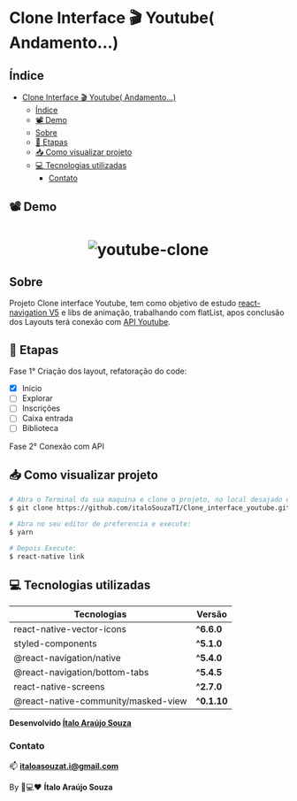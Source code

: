 # Clone Interface 🎬 Youtube( Andamento...)


## Índice
- [Clone Interface 🎬 Youtube( Andamento...)](#clone-interface-%f0%9f%8e%ac-youtube-andamento)
  - [Índice](#%c3%8dndice)
  - [📽 Demo](#%f0%9f%93%bd-demo)
  - [Sobre](#sobre)
  - [📖 Etapas](#%f0%9f%93%96-etapas)
  - [📥 Como visualizar projeto](#%f0%9f%93%a5-como-visualizar-projeto)
  - [💻 Tecnologias utilizadas](#%f0%9f%92%bb-tecnologias-utilizadas)
    - [Contato](#contato)


## 📽 Demo

<h1 align="center">

![youtube-clone](https://user-images.githubusercontent.com/52186505/82170542-1fdab080-989b-11ea-9d33-1c142b072b07.gif)

</h1>

## Sobre

<p>

Projeto Clone interface Youtube, tem como objetivo de estudo [react-navigation V5](https://reactnavigation.org/docs/getting-started) e libs de animação, trabalhando com flatList, apos conclusão dos Layouts terá conexão com [API Youtube](https://developers.google.com/youtube).

</p>

## 📖 Etapas

Fase 1° Criação dos layout, refatoração do code:
- [x] Inicio
- [ ] Explorar
- [ ] Inscrições
- [ ] Caixa entrada
- [ ] Biblioteca

Fase 2° Conexão com API

## 📥 Como visualizar projeto

```bash
# Abra o Terminal da sua maquina e clone o projeto, no local desajado execute:
$ git clone https://github.com/italoSouzaTI/Clone_interface_youtube.git

# Abra no seu editor de preferencia e execute:
$ yarn

# Depois Execute:
$ react-native link

```

## 💻 Tecnologias utilizadas 

|Tecnologias | Versão |
|------------|--------|
|react-native-vector-icons        |**^6.6.0** |
|styled-components     |**^5.1.0** |
|@react-navigation/native      |**^5.4.0** |
|@react-navigation/bottom-tabs     |**^5.4.5** |
|react-native-screens     |**^2.7.0** |
|@react-native-community/masked-view     |**^0.1.10** |

**Desenvolvido [Ítalo Araújo Souza](https://github.com/italoSouzaTI)**

### Contato

📫 **italoasouzat.i@gmail.com**

By 📱💻❤ **Ítalo Araújo Souza**